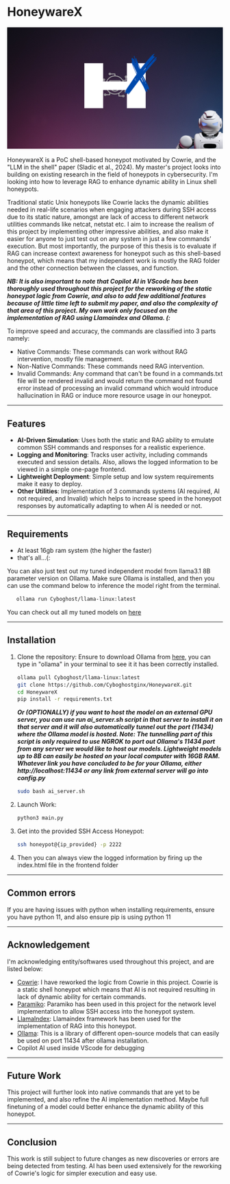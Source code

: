 # HoneywareX

![honeywarex](https://github.com/Cyboghostginx/HoneywareX/blob/main/assets/logo.png)

HoneywareX is a PoC shell-based honeypot motivated by Cowrie, and the "LLM in the shell" paper (Sladic et al., 2024). My master's project looks into building on existing research in the field of honeypots in cybersecurity. I'm looking into how to leverage RAG to enhance dynamic ability in Linux shell honeypots.

Traditional static Unix honeypots like Cowrie lacks the dynamic abilities needed in real-life scenarios when engaging attackers during SSH access due to its static nature, amongst are lack of access to different network utilities commands like netcat, netstat etc. I aim to increase the realism of this project by implementing other impressive abilities, and also make it easier for anyone to just test out on any system in just a few commands’ execution. But most importantly, the purpose of this thesis is to evaluate if RAG can increase context awareness for honeypot such as this shell-based honeypot, which means that my independent work is mostly the RAG folder and the other connection between the classes, and function.

***NB: It is also important to note that Copilot AI in VScode has been thoroughly used throughout this project for the reworking of the static honeypot logic from Cowrie, and also to add few additional features because of little time left to submit my paper, and also the complexity of that area of this project. My own work only focused on the implementation of RAG using Llamaindex and Ollama. (:***

To improve speed and accuracy, the commands are classified into 3 parts namely:
- Native Commands: These commands can work without RAG intervention, mostly file management.
- Non-Native Commands: These commands need RAG intervention.
- Invalid Commands: Any command that can't be found in a commands.txt file will be rendered invalid and would return the command not found error instead of processing an invalid command which would introduce hallucination in RAG or induce more resource usage in our honeypot.

---

## Features

- **AI-Driven Simulation**: Uses both the static and RAG ability to emulate common SSH commands and responses for a realistic experience.
- **Logging and Monitoring**: Tracks user activity, including commands executed and session details. Also, allows the logged information to be viewed in a simple one-page frontend.
- **Lightweight Deployment**: Simple setup and low system requirements make it easy to deploy.
- **Other Utilities**: Implementation of 3 commands systems (AI required, AI not required, and Invalid) which helps to increase speed in the honeypot responses by automatically adapting to when AI is needed or not.

---

## Requirements
- At least 16gb ram system (the higher the faster)
- that's all...(:

You can also just test out my tuned independent model from llama3.1 8B parameter version on Ollama. Make sure Ollama is installed, and then you can use the command below to inference the model right from the terminal.
```bash
   ollama run Cyboghost/llama-linux:latest
```
You can check out all my tuned models on [here](https://ollama.com/Cyboghost)

---

## Installation

1. Clone the repository:
   Ensure to download Ollama from [here](https://ollama.com/download/linux), you can type in "ollama" in your terminal to see it it has been correctly installed.
   
   ```bash
   ollama pull Cyboghost/llama-linux:latest
   git clone https://github.com/Cyboghostginx/HoneywareX.git
   cd HoneywareX
   pip install -r requirements.txt
   ```
   
   ***Or (OPTIONALLY) if you want to host the model on an external GPU server, you can use run ai_server.sh script in that server to install it on that server and it will also automatically tunnel out the      port (11434) where the Ollama model is hosted. Note: The tunnelling part of this script is only required to use NGROK to port out Ollama's 11434 port from any server we would like to host our models.        Lightweight models up to 8B can easily be hosted on your local computer with 16GB RAM. Whatever link you have concluded to be for your Ollama, either http://localhost:11434 or any link from external         server will go into config.py***

   ```bash
   sudo bash ai_server.sh
   ```
   

2. Launch Work:
   
   ```bash
   python3 main.py
   ```

3. Get into the provided SSH Access Honeypot:
   ```bash
   ssh honeypot@{ip_provided} -p 2222
   ```
4. Then you can always view the logged information by firing up the index.html file in the frontend folder

---

## Common errors
If you are having issues with python when installing requirements, ensure you have python 11, and also ensure pip is using python 11

---

## Acknowledgement
I'm acknowledging entity/softwares used throughout this project, and are listed below:
- [Cowrie](https://github.com/cowrie/cowrie): I have reworked the logic from Cowrie in this project. Cowrie is a static shell honeypot which means that AI is not required resulting in lack of dynamic ability for certain commands.
- [Paramiko](https://www.paramiko.org/): Paramiko has been used in this project for the network level implementation to allow SSH access into the honeypot system.
- [LlamaIndex](https://docs.llamaindex.ai/en/stable/): Llamaindex framework has been used for the implementation of RAG into this honeypot.
- [Ollama](https://ollama.com/library): This is a library of different open-source models that can easily be used on port 11434 after ollama installation.
- Copilot AI used inside VScode for debugging

---

## Future Work
This project will further look into native commands that are yet to be implemented, and also refine the AI implementation method. Maybe full finetuning of a model could better enhance the dynamic ability of this honeypot.

---

## Conclusion
This work is still subject to future changes as new discoveries or errors are being detected from testing. AI has been used extensively for the reworking of Cowrie's logic for simpler execution and easy use.


